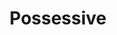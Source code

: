 ---
ep: 084
title: "Possessive"
imglink: "https://live.staticflickr.com/65535/50983022787_448fd3bd1a_o.jpg"
thumbnail: "https://live.staticflickr.com/65535/50983022787_35cb78f495_q.jpg"
alt: >
    In the left foreground a pristine food can labelled “baked beans” sits on the dirt. In the right mid ground, a hand sinks in the dirt up to the elbow. Small maggots crawl from the dirt up the arm. In the background, from left to right, a line of shopping bags that get progressively more rotten and decayed. The words “TMA 84 Possessive” float in the top left corner.
name: "sofairy"
---